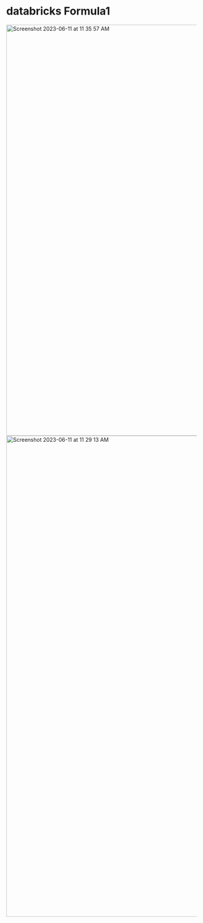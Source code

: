 # databricks Formula1

<img width="1085" alt="Screenshot 2023-06-11 at 11 35 57 AM" src="https://github.com/iampawankc/databricks_formula1/assets/13145715/c1d4852d-9a46-436b-b36c-7039192f2b53">


<img width="1270" alt="Screenshot 2023-06-11 at 11 29 13 AM" src="https://github.com/iampawankc/databricks_formula1/assets/13145715/80a54bc5-a443-47e8-ac31-edb36528af2d">


